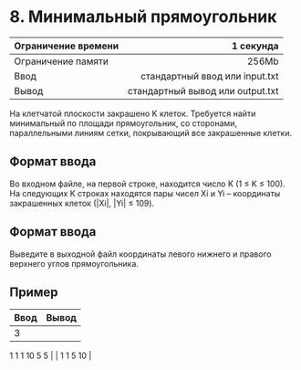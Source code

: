 # 8. Минимальный прямоугольник

| Ограничение времени | 1 секунда |
|----------------|---------:|
| Ограничение памяти | 256Mb | 
| Ввод | стандартный ввод или input.txt | 
| Вывод | стандартный вывод или output.txt | 

На клетчатой плоскости закрашено K клеток. Требуется найти минимальный по площади прямоугольник, со сторонами, параллельными линиям сетки, покрывающий все закрашенные клетки.

## Формат ввода
Во входном файле, на первой строке, находится число K (1 ≤ K ≤ 100). На следующих K строках находятся пары чисел Xi и Yi – координаты закрашенных клеток (|Xi|, |Yi| ≤ 109).

## Формат ввода
Выведите в выходной файл координаты левого нижнего и правого верхнего углов прямоугольника.

## Пример

| Ввод | Вывод |
|----------------|---------:|
| 3
1 1
1 10
5 5 |
| 1 1 5 10 |


